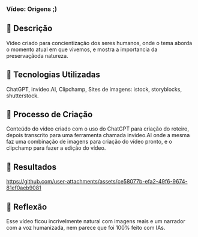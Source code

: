 ### Vídeo: Origens ;)

## 📒 Descrição
Video criado para concientização dos seres humanos, onde o tema aborda o momento atual em que vivemos, e mostra a importancia da preservaçãoda natureza.

## 🤖 Tecnologias Utilizadas
ChatGPT, 
invideo.AI, 
Clipchamp,
Sites de imagens: istock, storyblocks, shutterstock.

## 🧐 Processo de Criação
Conteúdo do vídeo criado com o uso do ChatGPT para criação do roteiro, depois transcrito para uma ferramenta chamada invideo.AI onde a mesma faz uma combinação de imagens para criação do vídeo pronto, e o clipchamp para fazer a edição do vídeo. 

## 🚀 Resultados
https://github.com/user-attachments/assets/ce58077b-efa2-49f6-9674-81ef0aeb9081

## 💭 Reflexão

Esse vídeo ficou incrivelmente natural com imagens reais e um narrador com a voz humanizada, nem parece que foi 100% feito com IAs.
